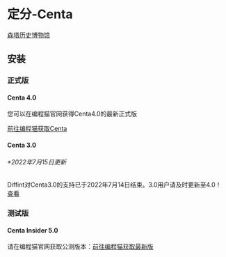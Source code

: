 # 定分-Centa

[森塔历史博物馆](https://xiaoli123456789ouo.github.io/centahistory.github.io/)

## 安装

### 正式版

#### Centa 4.0

您可以在编程猫官网获得Centa4.0的最新正式版

[前往编程猫获取Centa](https://shequ.codemao.cn/work/81810150)

#### Centa 3.0

###### *2022年7月15日更新

Diffint对Centa3.0的支持已于2022年7月14日结束。3.0用户请及时更新至4.0！
[查看](https://xiaoli123456789ouo.github.io/diffint.github.io/threeupdateover)

### 测试版

#### Centa Insider 5.0

请在编程猫官网获取公测版本：[前往编程猫获取最新版](https://shequ.codemao.cn/work/152416402)

